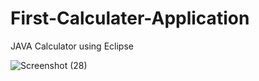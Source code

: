 # First-Calculater-Application
JAVA Calculator using Eclipse

![Screenshot (28)](https://user-images.githubusercontent.com/49508237/63652746-67effb00-c781-11e9-8508-b40e3ac91ada.png)

